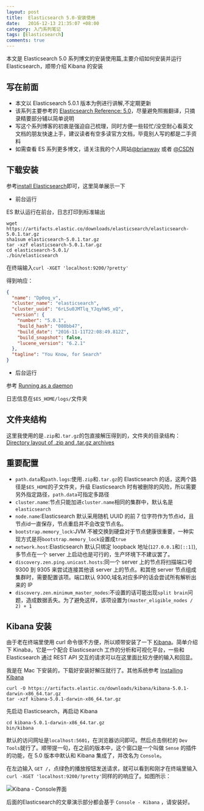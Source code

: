 ```yaml
---
layout: post
title:  Elasticsearch 5.0-安装使用
date:   2016-12-13 21:35:07 +08:00
category: 入门系列笔记
tags: [Elasticsearch]
comments: true
---
```


本文是 Elasticsearch 5.0  系列博文的安装使用篇,主要介绍如何安装并运行 Elasticsearch，顺带介绍 Kibana 的安装

<!-- more -->

## 写在前面

- 本文以 Elasticsearch 5.0.1 版本为例进行讲解,不定期更新
- 该系列主要参考的 [Elasticsearch Reference: 5.0](https://www.elastic.co/guide/en/elasticsearch/reference/5.0/index.html)，尽量避免照搬翻译，只摘录精要部分辅以简单说明
- 写这个系列博客的初衷是强迫自己梳理，同时方便一些较忙/没空耐心看英文文档的朋友快速上手，建议读者有空多读官方文档，毕竟别人写的都是二手资料
- 如需查看 ES 系列更多博文，请关注我的个人网站[@brianway](http://brianway.github.io/) 或者  [@CSDN](http://blog.csdn.net/h3243212/)


## 下载安装

参考[install Elasticsearch](https://www.elastic.co/guide/en/elasticsearch/reference/5.0/zip-targz.html)即可，这里简单展示一下

- 前台运行

ES 默认运行在前台，日志打印到标准输出

```
wget https://artifacts.elastic.co/downloads/elasticsearch/elasticsearch-5.0.1.tar.gz
sha1sum elasticsearch-5.0.1.tar.gz
tar -xzf elasticsearch-5.0.1.tar.gz
cd elasticsearch-5.0.1/
./bin/elasticsearch
```

在终端输入`curl -XGET 'localhost:9200/?pretty'`

得到响应：

```json
{
  "name": "Dp0oq_v",
  "cluster_name": "elasticsearch",
  "cluster_uuid": "6rLSu0JMTlq_YJqyhWS_xQ",
  "version": {
    "number": "5.0.1",
    "build_hash": "080bb47",
    "build_date": "2016-11-11T22:08:49.812Z",
    "build_snapshot": false,
    "lucene_version": "6.2.1"
  },
  "tagline": "You Know, for Search"
}
```

- 后台运行

参考 [Running as a daemon](https://www.elastic.co/guide/en/elasticsearch/reference/5.0/zip-targz.html#setup-installation-daemon)

日志信息在`$ES_HOME/logs/`文件夹

## 文件夹结构

这里我使用的是`.zip`和`.tar.gz`的包直接解压得到的，文件夹的目录结构：[Directory layout of .zip and .tar.gz archives](https://www.elastic.co/guide/en/elasticsearch/reference/5.0/zip-targz.html#zip-targz-layout)

## 重要配置

- `path.data`和`path.logs`:使用`.zip`和`.tar.gz`的 Elasticsearch 的话，这两个路径是`$ES_HOME`的子文件夹，升级 Elasticsearch 时有被删除的风险，所以需要另外指定路径，`path.data`可指定多路径
- `cluster.name`:节点只能加进`cluster.name`相同的集群中，默认名是`elasticsearch`
- `node.name`:Elasticsearch 默认采用随机 UUID 的前 7 位字符作为节点id，且节点id一直保存，节点重启并不会改变节点名。
- `bootstrap.memory_lock`:JVM 不被交换到硬盘对于节点健康很重要，一种实现方式是将`bootstrap.memory_lock`设置成`true`
- `network.host`:Elasticsearch 默认只绑定 loopback 地址(`127.0.0.1`和`[::1]`),多节点在一个 server 上启动也是可行的，生产环境下不建议罢了。
- `discovery.zen.ping.unicast.hosts`:同一个 server 上的节点将扫描端口号 9300 到 9305 来尝试连接其他该 server 上的节点。和其他 server 节点组成集群时，需要配置该项。端口默认 9300,域名对应多IP的话会尝试所有解析出来的 IP
- `discovery.zen.minimum_master_nodes`:不设置的话可能出现`split brain`问题，造成数据丢失。为了避免这样，该项设置为`(master_eligible_nodes / 2) + 1`


## Kibana 安装

由于老在终端里使用 curl 命令很不方便，所以顺带安装了一下 [Kibana](https://www.elastic.co/guide/en/kibana/5.0/introduction.html)。简单介绍下 Kinaba，它是一个配合 Elasticsearch 工作的分析和可视化平台，一些和 Elasticsearch 通过 REST API 交互的请求可以在这里面比较方便的输入和回显。

我是在 Mac 下安装的，下载好安装好解压就行了。其他系统参考 [Installing Kibana](https://www.elastic.co/guide/en/kibana/5.0/install.html)

```
curl -O https://artifacts.elastic.co/downloads/kibana/kibana-5.0.1-darwin-x86_64.tar.gz
tar -xzf kibana-5.0.1-darwin-x86_64.tar.gz
```

先启动 Elasticsearch，再启动 Kibana

```
cd kibana-5.0.1-darwin-x86_64.tar.gz
bin/kibana
```

默认的访问网址是`localhost:5601`，在浏览器访问即可。然后点击侧栏的 `Dev Tools`就行了。顺带提一句，在之前的版本中，这个窗口是一个叫做 `Sense` 的插件的功能，在 5.0 版本中默认和 Kibana 集成了，并改名为 `Console`。

在左边输入 `GET /`，点绿色的播放按钮发送请求，就可以看到和刚才在终端里输入`curl -XGET 'localhost:9200/?pretty'`同样的的响应了。如图所示：

![Kibana - Console界面](http://blog.qiniu.brianway.site/Kibana_Console%E7%95%8C%E9%9D%A2.png)

后面的Elasticsearch的文章演示部分都会基于 `Console - Kibana` ，请安装好。
